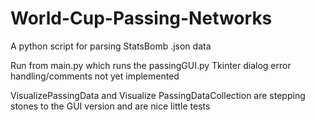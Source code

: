 # World-Cup-Passing-Networks
A python script for parsing StatsBomb .json data

Run from main.py which runs the passingGUI.py Tkinter dialog
error handling/comments not yet implemented

VisualizePassingData and Visualize PassingDataCollection are stepping stones to the GUI version and are nice little tests
